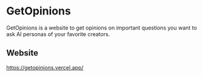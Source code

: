 # GetOpinions

GetOpinions is a website to get opinions on important questions you want to ask AI personas of your favorite creators. 

## Website

https://getopinions.vercel.app/

